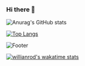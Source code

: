 ### Hi there 👋

![Anurag's GitHub stats](https://github-readme-stats.vercel.app/api?username=reinexxism&show_icons=true&theme=tokyonight)

[![Top Langs](https://github-readme-stats.vercel.app/api/top-langs/?username=reinexxism)](https://github.com/anuraghazra/github-readme-stats)

![Footer](https://capsule-render.vercel.app/api?type=waving&color=auto&height=200&section=footer)

[![willianrod's wakatime stats](https://github-readme-stats.vercel.app/api/wakatime?username=reinexxism)](https://github.com/anuraghazra/github-readme-stats)
<!--
**reinexxism/reinexxism** is a ✨ _special_ ✨ repository because its `README.md` (this file) appears on your GitHub profile.

Here are some ideas to get you started:

- 🔭 I’m currently working on ...
- 🌱 I’m currently learning ...
- 👯 I’m looking to collaborate on ...
- 🤔 I’m looking for help with ...
- 💬 Ask me about ...
- 📫 How to reach me: ...
- 😄 Pronouns: ...
- ⚡ Fun fact: ...
-->
